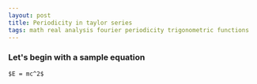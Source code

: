 ```yaml
---
layout: post
title: Periodicity in taylor series
tags: math real analysis fourier periodicity trigonometric functions
---
```

### Let's begin with a sample equation
```$E = mc^2$```

